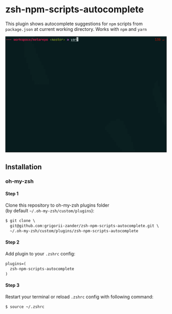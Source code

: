 # zsh-npm-scripts-autocomplete
This plugin shows autocomplete suggestions for `npm` scripts from `package.json` at current working directory.
Works with `npm` and `yarn`

![](docs/demo.gif)

## Installation
### oh-my-zsh

#### Step 1
Clone this repository to oh-my-zsh plugins folder  
(by default `~/.oh-my-zsh/custom/plugins`):
```shell
$ git clone \
  git@github.com:grigorii-zander/zsh-npm-scripts-autocomplete.git \
  ~/.oh-my-zsh/custom/plugins/zsh-npm-scripts-autocomplete
```

#### Step 2
Add plugin to your `.zshrc` config:
```shell
plugins=(
  zsh-npm-scripts-autocomplete
)

```

#### Step 3
Restart your terminal or reload `.zshrc` config with following command:
```shell
$ source ~/.zshrc
```
